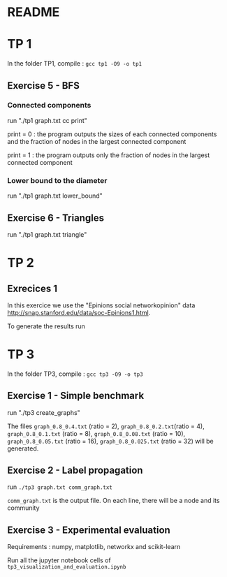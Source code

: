 # README

# TP 1

In the folder TP1, compile : `gcc tp1 -O9 -o tp1`

## Exercise 5 - BFS

### Connected components

run "./tp1 graph.txt cc print" 

print = 0 : the program outputs the sizes of each connected components and the fraction of nodes in the largest connected component 	

print = 1 : the program outputs only the fraction of nodes in the largest connected component 

### Lower bound to the diameter

run "./tp1 graph.txt lower_bound"


## Exercise 6 - Triangles

run "./tp1 graph.txt triangle"

# TP 2 
## Exrecices 1 
In this exercice we use the "Epinions social networkopinion" data http://snap.stanford.edu/data/soc-Epinions1.html.

To generate the results run 



# TP 3

In the folder TP3, compile : `gcc tp3 -O9 -o tp3`

## Exercise 1 - Simple benchmark  

run "./tp3 create_graphs" 

The files `graph_0.8_0.4.txt` (ratio = 2),  `graph_0.8_0.2.txt`(ratio = 4),  `graph_0.8_0.1.txt` (ratio = 8),  `graph_0.8_0.08.txt` (ratio = 10),  `graph_0.8_0.05.txt` (ratio = 16),  `graph_0.8_0.025.txt` (ratio = 32) will be generated.
## Exercise 2 - Label propagation

run `./tp3 graph.txt comm_graph.txt`

`comm_graph.txt` is the output file. 
On each line, there will be a node and its community

## Exercise 3 - Experimental evaluation
Requirements : numpy, matplotlib, networkx and scikit-learn

Run all the jupyter notebook cells of `tp3_visualization_and_evaluation.ipynb`
